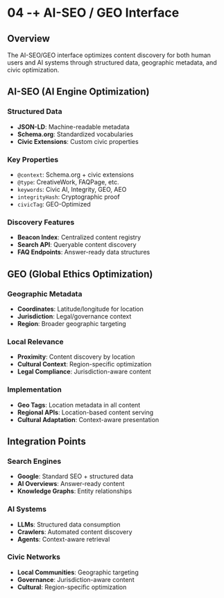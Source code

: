 # 04 -+ AI-SEO / GEO Interface

## Overview

The AI-SEO/GEO interface optimizes content discovery for both human users and AI systems through structured data, geographic metadata, and civic optimization.

## AI-SEO (AI Engine Optimization)

### Structured Data
- **JSON-LD**: Machine-readable metadata
- **Schema.org**: Standardized vocabularies
- **Civic Extensions**: Custom civic properties

### Key Properties
- `@context`: Schema.org + civic extensions
- `@type`: CreativeWork, FAQPage, etc.
- `keywords`: Civic AI, Integrity, GEO, AEO
- `integrityHash`: Cryptographic proof
- `civicTag`: GEO-Optimized

### Discovery Features
- **Beacon Index**: Centralized content registry
- **Search API**: Queryable content discovery
- **FAQ Endpoints**: Answer-ready data structures

## GEO (Global Ethics Optimization)

### Geographic Metadata
- **Coordinates**: Latitude/longitude for location
- **Jurisdiction**: Legal/governance context
- **Region**: Broader geographic targeting

### Local Relevance
- **Proximity**: Content discovery by location
- **Cultural Context**: Region-specific optimization
- **Legal Compliance**: Jurisdiction-aware content

### Implementation
- **Geo Tags**: Location metadata in all content
- **Regional APIs**: Location-based content serving
- **Cultural Adaptation**: Context-aware presentation

## Integration Points

### Search Engines
- **Google**: Standard SEO + structured data
- **AI Overviews**: Answer-ready content
- **Knowledge Graphs**: Entity relationships

### AI Systems
- **LLMs**: Structured data consumption
- **Crawlers**: Automated content discovery
- **Agents**: Context-aware retrieval

### Civic Networks
- **Local Communities**: Geographic targeting
- **Governance**: Jurisdiction-aware content
- **Cultural**: Region-specific optimization

